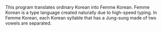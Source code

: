 This program translates ordinary Korean into Femme Korean.
Femme Korean is a type language created naturally due to high-speed typing.
In Femme Korean, each Korean syllable that has a Jung-sung made of two vowels are separated.
